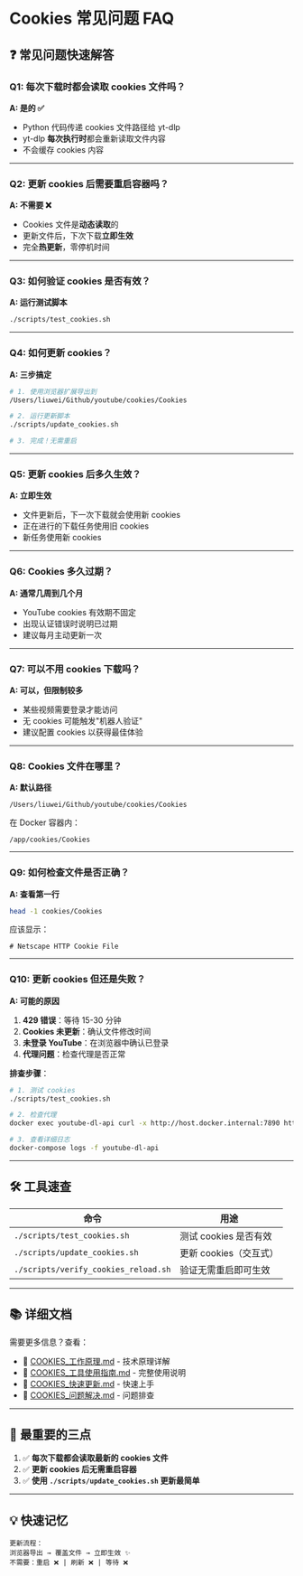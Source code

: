 # Cookies 常见问题 FAQ

## ❓ 常见问题快速解答

### Q1: 每次下载时都会读取 cookies 文件吗？

**A: 是的 ✅**

- Python 代码传递 cookies 文件路径给 yt-dlp
- yt-dlp **每次执行时**都会重新读取文件内容
- 不会缓存 cookies 内容

---

### Q2: 更新 cookies 后需要重启容器吗？

**A: 不需要 ❌**

- Cookies 文件是**动态读取**的
- 更新文件后，下次下载**立即生效**
- 完全**热更新**，零停机时间

---

### Q3: 如何验证 cookies 是否有效？

**A: 运行测试脚本**

```bash
./scripts/test_cookies.sh
```

---

### Q4: 如何更新 cookies？

**A: 三步搞定**

```bash
# 1. 使用浏览器扩展导出到
/Users/liuwei/Github/youtube/cookies/Cookies

# 2. 运行更新脚本
./scripts/update_cookies.sh

# 3. 完成！无需重启
```

---

### Q5: 更新 cookies 后多久生效？

**A: 立即生效**

- 文件更新后，下一次下载就会使用新 cookies
- 正在进行的下载任务使用旧 cookies
- 新任务使用新 cookies

---

### Q6: Cookies 多久过期？

**A: 通常几周到几个月**

- YouTube cookies 有效期不固定
- 出现认证错误时说明已过期
- 建议每月主动更新一次

---

### Q7: 可以不用 cookies 下载吗？

**A: 可以，但限制较多**

- 某些视频需要登录才能访问
- 无 cookies 可能触发"机器人验证"
- 建议配置 cookies 以获得最佳体验

---

### Q8: Cookies 文件在哪里？

**A: 默认路径**

```
/Users/liuwei/Github/youtube/cookies/Cookies
```

在 Docker 容器内：
```
/app/cookies/Cookies
```

---

### Q9: 如何检查文件是否正确？

**A: 查看第一行**

```bash
head -1 cookies/Cookies
```

应该显示：
```
# Netscape HTTP Cookie File
```

---

### Q10: 更新 cookies 但还是失败？

**A: 可能的原因**

1. **429 错误**：等待 15-30 分钟
2. **Cookies 未更新**：确认文件修改时间
3. **未登录 YouTube**：在浏览器中确认已登录
4. **代理问题**：检查代理是否正常

**排查步骤**：
```bash
# 1. 测试 cookies
./scripts/test_cookies.sh

# 2. 检查代理
docker exec youtube-dl-api curl -x http://host.docker.internal:7890 https://www.google.com

# 3. 查看详细日志
docker-compose logs -f youtube-dl-api
```

---

## 🛠️ 工具速查

| 命令 | 用途 |
|------|------|
| `./scripts/test_cookies.sh` | 测试 cookies 是否有效 |
| `./scripts/update_cookies.sh` | 更新 cookies（交互式） |
| `./scripts/verify_cookies_reload.sh` | 验证无需重启即可生效 |

---

## 📚 详细文档

需要更多信息？查看：

- 📖 [COOKIES_工作原理.md](./COOKIES_工作原理.md) - 技术原理详解
- 📖 [COOKIES_工具使用指南.md](./COOKIES_工具使用指南.md) - 完整使用说明
- 📖 [COOKIES_快速更新.md](./COOKIES_快速更新.md) - 快速上手
- 📖 [COOKIES_问题解决.md](./COOKIES_问题解决.md) - 问题排查

---

## 🎯 最重要的三点

1. ✅ **每次下载都会读取最新的 cookies 文件**
2. ✅ **更新 cookies 后无需重启容器**
3. ✅ **使用 `./scripts/update_cookies.sh` 更新最简单**

---

## 💡 快速记忆

```
更新流程：
浏览器导出 → 覆盖文件 → 立即生效 ✨
不需要：重启 ❌ | 刷新 ❌ | 等待 ❌
```

